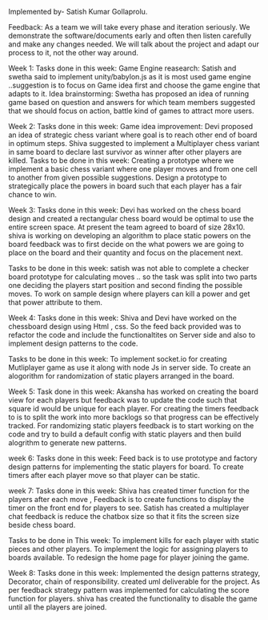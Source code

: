 Implemented by- Satish Kumar Gollaprolu.

Feedback: As a team we will take every phase and iteration seriously. We demonstrate the software/documents early and often then listen carefully and make any changes needed. We will talk about the project and adapt our process to it, not the other way around.

Week 1: Tasks done in this week: 
Game Engine reasearch: Satish and swetha said to implement unity/babylon.js as it is most used game engine ..suggestion is to focus on Game idea first and choose the game engine that adapts to it.
Idea brainstorming: Swetha has proposed an idea of running game based on question and answers for which team members suggested that we should focus on action, battle kind of games to attract more users.


Week 2: Tasks done in this week:
Game idea improvement: Devi proposed an idea of strategic chess variant where goal is to reach other end of board in optimum steps. Shiva suggested to implement a Multiplayer chess variant in same board to declare last survivor as winner after other players are killed.
Tasks to be done in this week: Creating a prototype where we implement a basic chess variant where one player moves and from one cell to another from given possible suggestions. Design a prototype to strategically place the powers in board such that each player has a fair chance to win.


Week 3: Tasks done in this week: Devi has worked on the chess board design and created a rectangular chess board would be optimal to use the entire screen space. At present the team agreed to board of size 28x10. shiva is working on developing an algorithm to place static powers on the board feedback was to first decide on the what powers we are going to place on the board and their quantity and focus on the placement next.

Tasks to be done in this week: satish was not able to complete a checker board prototype for calculating moves .. so the task was split into two parts one deciding the players start position and second finding the possible moves. To work on sample design where players can kill a power and get that power attribute to them.

Week 4:
Tasks done in this week: Shiva and Devi have worked on the chessboard design using Html , css. So the feed back provided was to refactor the code and include the functionaltites on Server side and also to implement design patterns to the code.

Tasks to be done in this week: To implement socket.io for creating Mutliplayer game as use it along with node Js in server side. To create an alogorithm for randomization of static players arranged in the board.

Week 5:
Task done in this week:
Akansha has worked on creating the board view for each players but feedback was to update the code such that square id would be unique for each player.
For creating the timers feedback to is to split the work into more backlogs so that progress can be effectively tracked.
For randomizing static players feedback is to start working on the code and try to build a default config with static players and then build alogrithm to generate new patterns.

week 6:
Tasks done in this week:
Feed back is to use prototype  and factory design patterns for implementing the static players for board.
To create timers after each player move so that player can be static.

week 7:
Tasks done in this week:
Shiva has created timer function for the players after each move , Feedback is to create functions to display the timer on the front end for players to see.
Satish has created a multiplayer chat feedback is reduce the chatbox size so that it fits the screen size beside chess board.

Tasks to be done in This week:
To implement kills for each player with static pieces and other players.
To implement the logic for assigning players to boards available.
To redesign the home page for player joining the game.

Week 8:
Tasks done in this week: 
Implemented the design patterns strategy, Decorator, chain of responsibility. 
created uml deliverable for the project.
As per feedback 
strategy pattern was implemented for calculating the score function for players. 
shiva has created the functionality to disable the game until all the players are joined.


